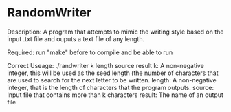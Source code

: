 # RandomWriter

Description:
A program that attempts to mimic the writing style based on the input .txt file and ouputs a text file of any length.

Required: run "make" before to compile and be able to run

Correct Useage: ./randwriter k length source result
		k: A non-negative integer, this will be used as the seed length (the number of characters that are used to search for the next letter to be written.
	  length: A non-negative integer, that is the length of characters that the program outputs.
		source: Input file that contains more than k characters
		result: The name of an output file
